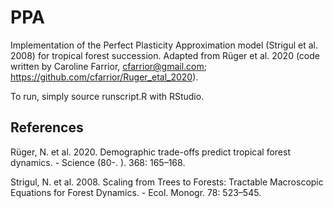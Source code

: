 # PPA

Implementation of the Perfect Plasticity Approximation model (Strigul et al. 2008) for tropical forest succession. Adapted from Rüger et al. 2020 (code written by Caroline Farrior, cfarrior@gmail.com; https://github.com/cfarrior/Ruger_etal_2020).

To run, simply source runscript.R with RStudio. 

## References 

Rüger, N. et al. 2020. Demographic trade-offs predict tropical forest dynamics. - Science (80-. ). 368: 165–168.

Strigul, N. et al. 2008. Scaling from Trees to Forests: Tractable Macroscopic Equations for Forest Dynamics. - Ecol. Monogr. 78: 523–545.

